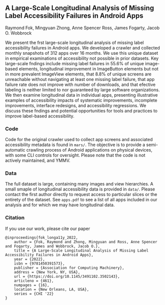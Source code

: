 ## A Large-Scale Longitudinal Analysis of Missing Label Accessibility Failures in Android Apps
Raymond Fok, Mingyuan Zhong, Anne Spencer Ross, James Fogarty, Jacob O. Wobbrock

We present the frst large-scale longitudinal analysis of missing label accessibility failures in Android apps. We developed a crawler and collected monthly snapshots of 312 apps over 16 months. We use this unique dataset in empirical examinations of accessibility not possible in prior datasets. Key large-scale fndings include missing label failures in 55.6% of unique image-based elements, longitudinal improvement in ImageButton elements but not in more prevalent ImageView elements, that 8.8% of unique screens are unreachable without navigating at least one missing label failure, that app failure rate does not improve with number of downloads, and that efective labeling is neither limited to nor guaranteed by large software organizations. We then examine longitudinal data in individual apps, presenting illustrative examples of accessibility impacts of systematic improvements, incomplete improvements, interface redesigns, and accessibility regressions. We discuss these fndings and potential opportunities for tools and practices to improve label-based accessibility.

### Code
Code for the original crawler used to collect app screens and associated accessibility metadata is found in `mars/`. The objective is to provide a semi-automatic crawling process of Android applications on physical devices, with some CLI controls for oversight. Please note that the code is not actively maintained, and YMMV.

### Data
The full dataset is large, containing many images and view hierarchies. A small smaple of longitudinal accessibility data is provided in `data/`.  Please contact the first author directly to request access to particular slices or the entirety of the dataset. See `apps.pdf` to see a list of all apps included in our analysis and for which we may have longitudinal data.

### Citation
If you use our work, please cite our paper

```
@inproceedings{fok_longa11y_2022,
    author = {Fok, Raymond and Zhong, Mingyuan and Ross, Anne Spencer and Fogarty, James and Wobbrock, Jacob O.},
    title = {A Large-Scale Longitudinal Analysis of Missing Label Accessibility Failures in Android Apps},
    year = {2022},
    isbn = {9781450391573},
    publisher = {Association for Computing Machinery},
    address = {New York, NY, USA},
    url = {https://doi.org/10.1145/3491102.3502143},
    articleno = {461},
    numpages = {16},
    location = {New Orleans, LA, USA},
    series = {CHI '22}
}
```
